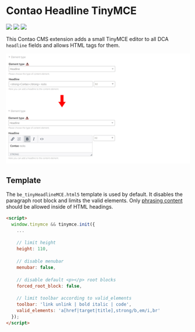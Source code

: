 Contao Headline TinyMCE
============
[![](https://img.shields.io/packagist/v/postyou/headline-tiny-mce.svg)](https://packagist.org/packages/postyou/headline-tiny-mce)
[![](https://img.shields.io/packagist/l/postyou/headline-tiny-mce.svg)](https://packagist.org/packages/postyou/headline-tiny-mce)
[![](https://img.shields.io/packagist/dt/postyou/headline-tiny-mce.svg)](https://packagist.org/packages/postyou/headline-tiny-mce)

This Contao CMS extension adds a small TinyMCE editor to all DCA `headline` fields and allows HTML tags for them.

![](docs/tinyMCE-editor.png)

## Template
The `be_tinyHeadlineMCE.html5` template is used by default. It disables the paragraph root block and limits the valid elements. Only [phrasing content](https://www.w3.org/TR/2014/REC-html5-20141028/dom.html#phrasing-content-1) should be allowed inside of HTML headings.
```html
<script>
  window.tinymce && tinymce.init({
    ...

    // limit height
    height: 110,

    // disable menubar
    menubar: false,

    // disable default <p></p> root blocks
    forced_root_block: false,

    // limit toolbar according to valid_elements
    toolbar: 'link unlink | bold italic | code',
    valid_elements: 'a[href|target|title],strong/b,em/i,br'
  });
</script>
```
